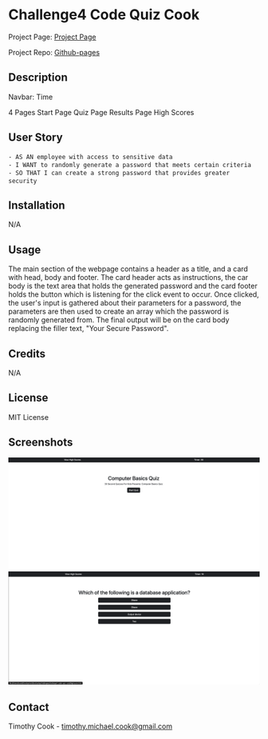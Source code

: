 # Challenge4 Code Quiz Cook

Project Page: [Project Page](https://timothymichaelcook.github.io/challenge3-password-generator-cook/)

Project Repo: [Github-pages](https://github.com/timothymichaelcook/challenge3-password-generator-cook)

## Description

Navbar: Time

4 Pages
Start Page
Quiz Page
Results Page
High Scores

## User Story

```
- AS AN employee with access to sensitive data
- I WANT to randomly generate a password that meets certain criteria
- SO THAT I can create a strong password that provides greater security
```

## Installation

N/A

## Usage

The main section of the webpage contains a header as a title, and a card with head, body and footer. The card header acts as instructions, the car body is the text area that holds the generated password and the card footer holds the button which is listening for the click event to occur. Once clicked, the user's input is gathered about their parameters for a password, the parameters are then used to create an array which the password is randomly generated from. The final output will be on the card body replacing the filler text, "Your Secure Password".


## Credits

N/A

## License

MIT License

## Screenshots

![Project Screenshot](./assets/images/screenshot1.png)
![Project Screenshot](./assets/images/screenshot2.png)

## Contact
Timothy Cook - timothy.michael.cook@gmail.com
